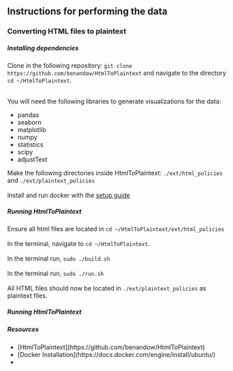 <h2>Instructions for performing the data</code></h2>

<h3>Converting HTML files to plaintext</h3>

<h5>Installing dependencies</h5>
Clone in the following repository: <code>git clone https://github.com/benandow/HtmlToPlaintext</code> and navigate to the directory <code>cd ~/HtmlToPlaintext</code>. <br> <br>

You will need the following libraries to generate visualizations for the data:<ul>
<li>pandas
<li>seaborn
<li>matplotlib
<li>numpy
<li>statistics
<li>scipy
<li>adjustText
</ul>

Make the following directories inside HtmlToPlaintext: <code>./ext/html_policies</code> and <code>./ext/plaintext_policies</code> <br><br>
Install and run docker with the [setup guide](https://docs.docker.com/engine/install/ubuntu/) 

<h5>Running HtmlToPlaintext</h5>
Ensure all html files are located in <code>cd ~/HtmlToPlaintext/ext/html_policies</code> <br><br>
In the terminal, navigate to <code>cd ~/HtmlToPlaintext</code>. <br><br>
In the terminal run, <code>sudo ./build.sh </code><br><br>
In the terminal run, <code>sudo ./run.sh </code><br><br>
All HTML files should now be located in <code>./ext/plaintext_policies</code> as plaintext files.

<h5>Running HtmlToPlaintext</h5>


<h5>Resources</h5>
<ul>
<li>[HtmlToPlaintext](https://github.com/benandow/HtmlToPlaintext)
<li>[Docker Installation](https://docs.docker.com/engine/install/ubuntu/)
<li>
</ul>